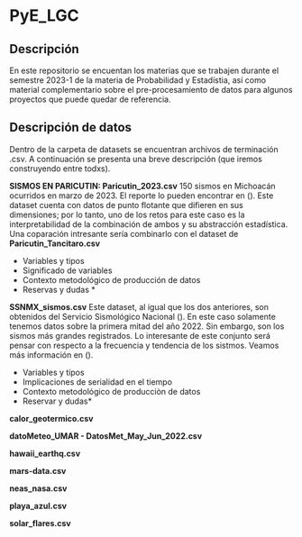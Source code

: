 # PyE_LGC

## Descripción
En este repositorio se encuentan los materias que se trabajen durante el semestre 2023-1 de la materia de Probabilidad y Estadístia, así como material complementario sobre el pre-procesamiento de datos para algunos proyectos que puede quedar de referencia.


## Descripción de datos
Dentro de la carpeta de datasets se encuentran archivos de terminación .csv. A continuación se presenta una breve descripción (que iremos construyendo entre todxs).

**SISMOS EN PARICUTIN: Paricutin_2023.csv** 
150 sismos en Michoacán ocurridos en marzo de 2023. El reporte lo pueden encontrar en (). Este dataset cuenta con datos de punto flotante que difieren en sus dimensiones; por lo tanto, uno de los retos para este caso es la interpretabilidad de la combinación de ambos y su abstracción estadística. Una coparación intresante sería combinarlo con el dataset de **Paricutin_Tancitaro.csv** 
- Variables y tipos
- Significado de variables
- Contexto metodológico de producción de datos
- Reservas y dudas *

**SSNMX_sismos.csv**
Este dataset, al igual que los dos anteriores, son obtenidos del Servicio Sismológico Nacional (). En este caso solamente tenemos datos sobre la primera mitad del año 2022. Sin embargo, son los sismos más grandes registrados. Lo interesante de este conjunto será pensar con respecto a la frecuencia y tendencia de los sistmos. Veamos más información en ().
- Variables y tipos
- Implicaciones de serialidad en el tiempo
- Contexto metodológico de producciòn de datos
- Reservar y dudas*

**calor_geotermico.csv** 


**datoMeteo_UMAR - DatosMet_May_Jun_2022.csv**

**hawaii_earthq.csv**

**mars-data.csv**

**neas_nasa.csv**

**playa_azul.csv**

**solar_flares.csv**
